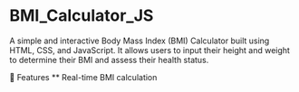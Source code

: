 # BMI_Calculator_JS
A simple and interactive Body Mass Index (BMI) Calculator built using HTML, CSS, and JavaScript. It allows users to input their height and weight to determine their BMI and assess their health status.

🚀 Features
** Real-time BMI calculation


